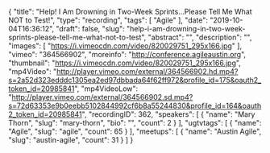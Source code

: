 {
  "title": "Help! I Am Drowning in Two-Week Sprints...Please Tell Me What NOT to Test!",
  "type": "recording",
  "tags": [
    "Agile"
  ],
  "date": "2019-10-04T16:36:12",
  "draft": false,
  "slug": "help-i-am-drowning-in-two-week-sprints-please-tell-me-what-not-to-test",
  "abstract": "",
  "description": "",
  "images": [
    "https://i.vimeocdn.com/video/820029751_295x166.jpg"
  ],
  "vimeo": "364566902",
  "moreinfo": "http://conference.agileaustin.org",
  "thumbnail": "https://i.vimeocdn.com/video/820029751_295x166.jpg",
  "mp4Video": "http://player.vimeo.com/external/364566902.hd.mp4?s=2a52d323edddc1305ea2ed97dbbada64f62ff972&profile_id=175&oauth2_token_id=20985841",
  "mp4VideoLow": "http://player.vimeo.com/external/364566902.sd.mp4?s=72d63353e9b0eebb5102844992cf6b8a55244830&profile_id=164&oauth2_token_id=20985841",
  "recordingID": 362,
  "speakers": [
    {
      "name": "Mary Thorn",
      "slug": "mary-thorn",
      "bio": "",
      "count": 2
    }
  ],
  "ugtvtags": [
    {
      "name": "Agile",
      "slug": "agile",
      "count": 65
    }
  ],
  "meetups": [
    {
      "name": "Austin Agile",
      "slug": "austin-agile",
      "count": 31
    }
  ]
}